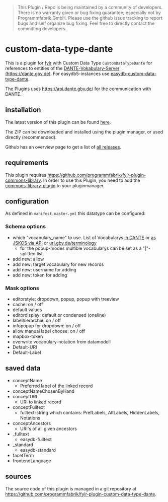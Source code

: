 > This Plugin / Repo is being maintained by a community of developers.
There is no warranty given or bug fixing guarantee; especially not by
Programmfabrik GmbH. Please use the github issue tracking to report bugs
and self organize bug fixing. Feel free to directly contact the committing
developers.

# custom-data-type-dante

This is a plugin for [fylr](mentation.fylr.cloud/docs) with Custom Data Type `CustomDataTypeDante` for references to entities of the [DANTE-Vokabulary-Server (https://dante.gbv.de)](https://dante.gbv.de).
For easydb5-instances use [easydb-custom-data-type-dante](https://github.com/programmfabrik/easydb-custom-data-type-dante).

The Plugins uses <https://api.dante.gbv.de/> for the communication with DANTE.

## installation

The latest version of this plugin can be found [here](https://github.com/programmfabrik/fylr-plugin-custom-data-type-dante/releases/latest/download/customDataTypeDante.zip).

The ZIP can be downloaded and installed using the plugin manager, or used directly (recommended).

Github has an overview page to get a list of [all releases](https://github.com/programmfabrik/fylr-plugin-custom-data-type-dante/releases/).

## requirements
This plugin requires https://github.com/programmfabrik/fylr-plugin-commons-library. In order to use this Plugin, you need to add the [commons-library-plugin](https://github.com/programmfabrik/fylr-plugin-commons-library) to your pluginmanager.

## configuration

As defined in `manifest.master.yml` this datatype can be configured:

### Schema options

* which "vocabulary_name" to use. List of Vocabularys [in DANTE](https://dante.gbv.de/search?ot=vocabulary) or [as JSKOS via API](https://api.dante.gbv.de/voc) or [uri.gbv.de/terminology](http://uri.gbv.de/terminology/)
  * for the popup-modes multible vocabularys can be set as a "|"-splitted list
* add new: allow
* add new: target vocabulary for new records
* add new: username for adding
* add new: token for adding

### Mask options

* editorstyle: dropdown, popup, popup with treeview
* cache: on / off
* default values
* editordisplay: default or condensed (oneline)
* labelhierarchie: on / off
* infopopup for dropdown: on / off
* allow manual label choose: on / off
* mapbox-token
* overwrite vocabulary-notation from datamodell
* Default-URI
* Default-Label


## saved data
* conceptName
    * Preferred label of the linked record
* conceptNameChosenByHand
* conceptURI
    * URI to linked record
* conceptFulltext
    * fulltext-string which contains: PrefLabels, AltLabels, HiddenLabels, Notations
* conceptAncestors
    * URI's of all given ancestors
* _fulltext
    * easydb-fulltext
* _standard
    * easydb-standard
* facetTerm
* frontendLanguage

## sources

The source code of this plugin is managed in a git repository at <https://github.com/programmfabrik/fylr-plugin-custom-data-type-dante>.
